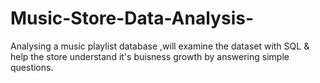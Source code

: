 # Music-Store-Data-Analysis-
Analysing a music playlist database ,will examine the dataset with SQL &amp; help the store understand it's buisness growth by answering simple questions.
